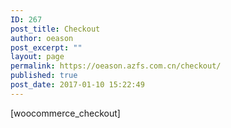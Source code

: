 ```yaml
---
ID: 267
post_title: Checkout
author: oeason
post_excerpt: ""
layout: page
permalink: https://oeason.azfs.com.cn/checkout/
published: true
post_date: 2017-01-10 15:22:49
---
```

[woocommerce_checkout]